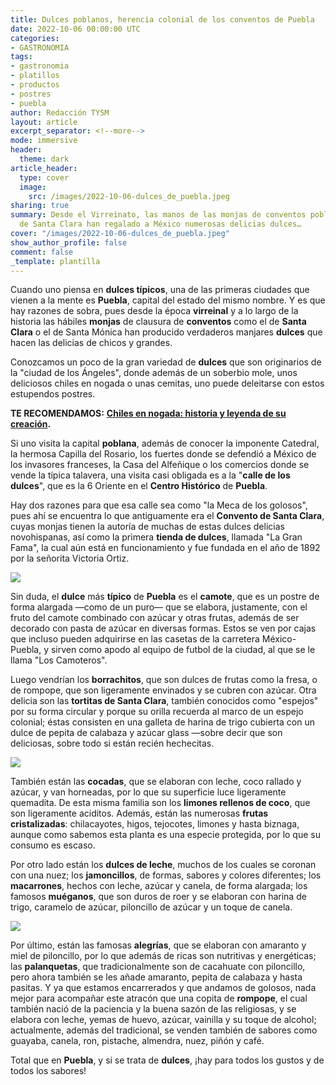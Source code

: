 ```yaml
---
title: Dulces poblanos, herencia colonial de los conventos de Puebla
date: 2022-10-06 00:00:00 UTC
categories:
- GASTRONOMIA
tags:
- gastronomia
- platillos
- productos
- postres
- puebla
author: Redacción TYSM
layout: article
excerpt_separator: <!--more-->
mode: immersive
header:
  theme: dark
article_header:
  type: cover
  image:
    src: /images/2022-10-06-dulces_de_puebla.jpeg
sharing: true
summary: Desde el Virreinato, las manos de las monjas de conventos poblanos como el
  de Santa Clara han regalado a México numerosas delicias dulces…
cover: "/images/2022-10-06-dulces_de_puebla.jpeg"
show_author_profile: false
comment: false
_template: plantilla
---
```







Cuando uno piensa en **dulces típicos**, una de las primeras ciudades que vienen a la mente es **Puebla**, capital del estado del mismo nombre. Y es que hay razones de sobra, pues desde la época **virreinal** y a lo largo de la historia las hábiles **monjas** de clausura de **conventos** como el de **Santa Clara** o el de Santa Mónica han producido verdaderos manjares **dulces** que hacen las delicias de chicos y grandes.

Conozcamos un poco de la gran variedad de **dulces** que son originarios de la "ciudad de los Ángeles", donde además de un soberbio mole, unos deliciosos chiles en nogada o unas cemitas, uno puede deleitarse con estos estupendos postres.

**TE RECOMENDAMOS:** [**Chiles en nogada: historia y leyenda de su creación**](https://blog.tonoysumariachi.com/gastronomia/2022/04/27/chiles-en-nogada-historia-y-la-leyenda-de-su-creacion.html)**.**

Si uno visita la capital **poblana**, además de conocer la imponente Catedral, la hermosa Capilla del Rosario, los fuertes donde se defendió a México de los invasores franceses, la Casa del Alfeñique o los comercios donde se vende la típica talavera, una visita casi obligada es a la "**calle de los dulces**", que es la 6 Oriente en el **Centro Histórico** de **Puebla**.

Hay dos razones para que esa calle sea como "la Meca de los golosos", pues ahí se encuentra lo que antiguamente era el **Convento de Santa Clara**, cuyas monjas tienen la autoría de muchas de estas dulces delicias novohispanas, así como la primera **tienda de dulces**, llamada "La Gran Fama", la cual aún está en funcionamiento y fue fundada en el año de 1892 por la señorita Victoria Ortiz.

![](https://upload.wikimedia.org/wikipedia/commons/thumb/4/41/Decorated_Camote_of_Puebla_%28Malena_Stiteler%29_001.jpg/681px-Decorated_Camote_of_Puebla_%28Malena_Stiteler%29_001.jpg)

Sin duda, el **dulce** más **típico** de **Puebla** es el **camote**, que es un postre de forma alargada —como de un puro— que se elabora, justamente, con el fruto del camote combinado con azúcar y otras frutas, además de ser decorado con pasta de azúcar en diversas formas. Estos se ven por cajas que incluso pueden adquirirse en las casetas de la carretera México-Puebla, y sirven como apodo al equipo de futbol de la ciudad, al que se le llama "Los Camoteros".

Luego vendrían los **borrachitos**, que son dulces de frutas como la fresa, o de rompope, que son ligeramente envinados y se cubren con azúcar. Otra delicia son las **tortitas de Santa Clara**, también conocidos como "espejos" por su forma circular y porque su orilla recuerda al marco de un espejo colonial; éstas consisten en una galleta de harina de trigo cubierta con un dulce de pepita de calabaza y azúcar glass —sobre decir que son deliciosas, sobre todo si están recién hechecitas.

![](https://upload.wikimedia.org/wikipedia/commons/thumb/b/b1/Tortitas_de_Santa_Clara.jpg/1024px-Tortitas_de_Santa_Clara.jpg)

También están las **cocadas**, que se elaboran con leche, coco rallado y azúcar, y van horneadas, por lo que su superficie luce ligeramente quemadita. De esta misma familia son los **limones rellenos de coco**, que son ligeramente aciditos. Además, están las numerosas **frutas cristalizadas**: chilacayotes, higos, tejocotes, limones y hasta biznaga, aunque como sabemos esta planta es una especie protegida, por lo que su consumo es escaso.

Por otro lado están los **dulces de leche**, muchos de los cuales se coronan con una nuez; los **jamoncillos**, de formas, sabores y colores diferentes; los **macarrones**, hechos con leche, azúcar y canela, de forma alargada; los famosos **muéganos**, que son duros de roer y se elaboran con harina de trigo, caramelo de azúcar, piloncillo de azúcar y un toque de canela.

![](/images/2022-10-06-dulces_de_puebla.jpeg)

Por último, están las famosas **alegrías**, que se elaboran con amaranto y miel de piloncillo, por lo que además de ricas son nutritivas y energéticas; las **palanquetas**, que tradicionalmente son de cacahuate con piloncillo, pero ahora también se les añade amaranto, pepita de calabaza y hasta pasitas. Y ya que estamos encarrerados y que andamos de golosos, nada mejor para acompañar este atracón que una copita de **rompope**, el cual también nació de la paciencia y la buena sazón de las religiosas, y se elabora con leche, yemas de huevo, azúcar, vainilla y su toque de alcohol; actualmente, además del tradicional, se venden también de sabores como guayaba, canela, ron, pistache, almendra, nuez, piñón y café.

Total que en **Puebla**, y si se trata de **dulces**, ¡hay para todos los gustos y de todos los sabores!
